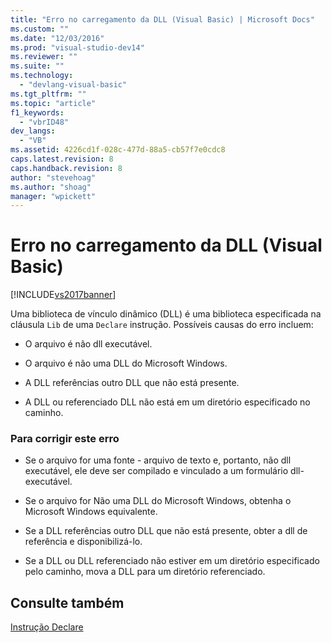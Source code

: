 ```yaml
---
title: "Erro no carregamento da DLL (Visual Basic) | Microsoft Docs"
ms.custom: ""
ms.date: "12/03/2016"
ms.prod: "visual-studio-dev14"
ms.reviewer: ""
ms.suite: ""
ms.technology: 
  - "devlang-visual-basic"
ms.tgt_pltfrm: ""
ms.topic: "article"
f1_keywords: 
  - "vbrID48"
dev_langs: 
  - "VB"
ms.assetid: 4226cd1f-028c-477d-88a5-cb57f7e0cdc8
caps.latest.revision: 8
caps.handback.revision: 8
author: "stevehoag"
ms.author: "shoag"
manager: "wpickett"
---
```

# Erro no carregamento da DLL (Visual Basic)
[!INCLUDE[vs2017banner](../../../csharp/includes/vs2017banner.md)]

Uma biblioteca de vínculo dinâmico \(DLL\) é uma biblioteca especificada na cláusula `Lib` de uma `Declare` instrução.  Possíveis causas do erro incluem:  
  
-   O arquivo é não dll executável.  
  
-   O arquivo é não uma DLL do Microsoft Windows.  
  
-   A DLL referências outro DLL que não está presente.  
  
-   A DLL ou referenciado DLL não está em um diretório especificado no caminho.  
  
### Para corrigir este erro  
  
-   Se o arquivo for uma fonte \- arquivo de texto e, portanto, não dll executável, ele deve ser compilado e vinculado a um formulário dll\-executável.  
  
-   Se o arquivo for Não uma DLL do Microsoft Windows, obtenha o Microsoft Windows equivalente.  
  
-   Se a DLL referências outro DLL que não está presente, obter a dll de referência e disponibilizá\-lo.  
  
-   Se a DLL ou DLL referenciado não estiver em um diretório especificado pelo caminho, mova a DLL para um diretório referenciado.  
  
## Consulte também  
 [Instrução Declare](../../../visual-basic/language-reference/statements/declare-statement.md)